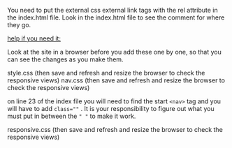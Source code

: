You need to put the external css external link tags with the rel attribute
in the index.html file. Look in the index.html file to see the comment for where they go.

[help if you need it:](http://www.w3schools.com/css/css_howto.asp)

Look at the site in a browser before you add these one by one, so that you can see the changes as you make them.

style.css      (then save and refresh and resize the browser to check the responsive views)
nav.css        (then save and refresh and resize the browser to check the responsive views)

on line 23 of the index file you will need to find the start ```<nav>``` tag and you will have to add ```class=""``` . It is your responsibility to figure out what you must put in between the ```" "``` to make it work.

responsive.css (then save and refresh and resize the browser to check the responsive views)
